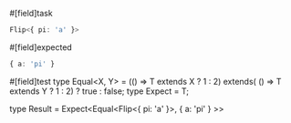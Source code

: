 #[field]task
```ts
Flip<{ pi: 'a' }>
```

#[field]expected
```ts
{ a: 'pi' }
```

#[field]test
type Equal<X, Y> = (<T>() => T extends X ? 1 : 2) extends(
    <T>() => T extends Y ? 1 : 2) ? true : false;
type Expect<T extends true> = T;

type Result = Expect<Equal<Flip<{ pi: 'a' }>, { a: 'pi' } >>